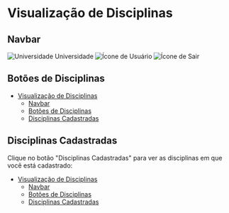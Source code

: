 # Visualização de Disciplinas

## Navbar
![Universidade](icon.png) Universidade
![Ícone de Usuário](user_icon.png)
![Ícone de Sair](logout_icon.png)

## Botões de Disciplinas

- [Visualização de Disciplinas](#visualização-de-disciplinas)
  - [Navbar](#navbar)
  - [Botões de Disciplinas](#botões-de-disciplinas)
  - [Disciplinas Cadastradas](#disciplinas-cadastradas)


## Disciplinas Cadastradas

Clique no botão "Disciplinas Cadastradas" para ver as disciplinas em que você está cadastrado:

- [Visualização de Disciplinas](#visualização-de-disciplinas)
  - [Navbar](#navbar)
  - [Botões de Disciplinas](#botões-de-disciplinas)
  - [Disciplinas Cadastradas](#disciplinas-cadastradas)



